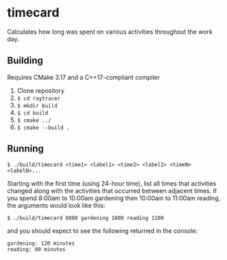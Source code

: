 # timecard

Calculates how long was spent on various activities throughout the work day.

## Building
Requires CMake 3.17 and a C++17-compliant compiler
1. Clone repository
1. `$ cd raytracer`
1. `$ mkdir build`
1. `$ cd build`
1. `$ cmake ../`
1. `$ cmake --build .`

## Running
`$ ./build/timecard <time1> <label1> <time2> <label2> <timeN> <labelN>...`

Starting with the first time (using 24-hour time), list all times that activities changed along with the activities that occurred between adjacent times. If you spend 8:00am to 10:00am gardening then 10:00am to 11:00am reading, the arguments would look like this:

`$ ./build/timecard 0800 gardening 1000 reading 1100`

and you should expect to see the following returned in the console:

```
gardening: 120 minutes
reading: 60 minutes
```
